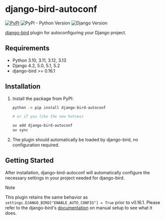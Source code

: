 # django-bird-autoconf

[![PyPI](https://img.shields.io/pypi/v/django-bird-autoconf)](https://pypi.org/project/django-bird-autoconf/)
![PyPI - Python Version](https://img.shields.io/pypi/pyversions/django-bird-autoconf)
![Django Version](https://img.shields.io/badge/django-4.2%20%7C%205.0%20%7C%205.1%20%7C%205.2-%2344B78B?labelColor=%23092E20)
<!-- https://shields.io/badges -->
<!-- django-4.2 | 5.0 | 5.1 | 5.2-#44B78B -->
<!-- labelColor=%23092E20 -->

[django-bird](https://github.com/joshuadavidthomas/django-bird) plugin for autoconfiguring your Django project.

## Requirements

- Python 3.10, 3.11, 3.12, 3.13
- Django 4.2, 5.0, 5.1, 5.2
- django-bird >= 0.16.1

## Installation

1. Install the package from PyPI:

    ```bash
    python -m pip install django-bird-autoconf

    # or if you like the new hotness

    uv add django-bird-autoconf
    uv sync
    ```

2. The plugin should automatically be loaded by django-bird, no configuration required.

## Getting Started

After installation, django-bird-autoconf will automatically configure the necessary settings in your project needed for django-bird.

> [!NOTE]
> This plugin retains the same behavior as `settings.DJANGO_BIRD["ENABLE_AUTO_CONFIG"] = True` prior to v0.16.1. Please refer to the django-bird's [documentation](https://django-bird.readthedocs.io/configuration.html#manual-setup) on manual setup to see what it does.
